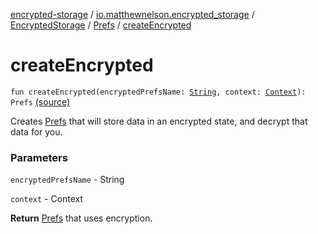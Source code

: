[encrypted-storage](../../../index.md) / [io.matthewnelson.encrypted_storage](../../index.md) / [EncryptedStorage](../index.md) / [Prefs](index.md) / [createEncrypted](./create-encrypted.md)

# createEncrypted

`fun createEncrypted(encryptedPrefsName: `[`String`](https://kotlinlang.org/api/latest/jvm/stdlib/kotlin/-string/index.html)`, context: `[`Context`](https://developer.android.com/reference/android/content/Context.html)`): Prefs` [(source)](https://github.com/05nelsonm/encrypted-storage/blob/master/encrypted-storage/src/main/java/io/matthewnelson/encrypted_storage/EncryptedStorage.kt#L73)

Creates [Prefs](index.md) that will store data in an encrypted state, and decrypt
that data for you.

### Parameters

`encryptedPrefsName` - String

`context` - Context

**Return**
[Prefs](index.md) that uses encryption.

